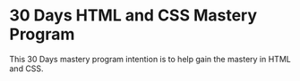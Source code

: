 # 30 Days HTML and CSS Mastery Program

This 30 Days mastery program intention is to help gain the mastery in HTML and CSS.

